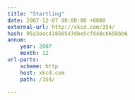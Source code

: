 ```yaml
---
title: "Startling"
date: 2007-12-07 00:00:00 +0000
external-url: http://xkcd.com/354/
hash: 95a3eec41856547dbe5cfd48c665bbb6
annum:
    year: 2007
    month: 12
url-parts:
    scheme: http
    host: xkcd.com
    path: /354/

---
```



